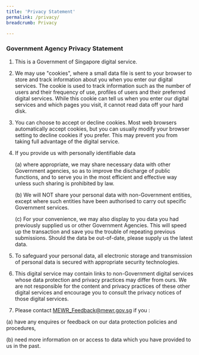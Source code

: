 ```yaml
---
title: 'Privacy Statement'
permalink: /privacy/
breadcrumb: Privacy

---
```



### **Government Agency Privacy Statement**

1. This is a Government of Singapore digital service.


2. We may use "cookies", where a small data file is sent to your browser to store and track information about you when you enter our digital services. The cookie is used to track information such as the number of users and their frequency of use, profiles of users and their preferred digital services. While this cookie can tell us when you enter our digital services and which pages you visit, it cannot read data off your hard disk.


3. You can choose to accept or decline cookies. Most web browsers automatically accept cookies, but you can usually modify your browser setting to decline cookies if you prefer. This may prevent you from taking full advantage of the digital service.


4. If you provide us with personally identifiable data

    (a) where appropriate, we may share necessary data with other Government agencies, so as to improve the discharge of public functions, and to serve you in the most efficient and effective way unless such sharing is prohibited by law.

    (b) We will NOT share your personal data with non-Government entities, except where such entities have been authorised to carry out specific Government services.

    (c) For your convenience, we may also display to you data you had previously supplied us or other Government Agencies. This will speed up the transaction and save you the trouble of repeating previous submissions. Should the data be out-of-date, please supply us the latest data.
    

5. To safeguard your personal data, all electronic storage and transmission of personal data is secured with appropriate security technologies.


6. This digital service may contain links to non-Government digital services whose data protection and privacy practices may differ from ours.  We are not responsible for the content and privacy practices of these other digital services and encourage you to consult the privacy notices of those digital services.


7. Please contact <MEWR_Feedback@mewr.gov.sg> if you :

(a) have any enquires or feedback on our data protection policies and procedures,

(b) need more information on or access to data which you have provided to us in the past.
